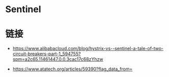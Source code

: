 # Sentinel

# 链接

- https://www.alibabacloud.com/blog/hystrix-vs--sentinel-a-tale-of-two-circuit-breakers-part-1_594755?spm=a2c65.11461447.0.0.3cac17c68zYhzw

- https://www.atatech.org/articles/59390?flag_data_from=
